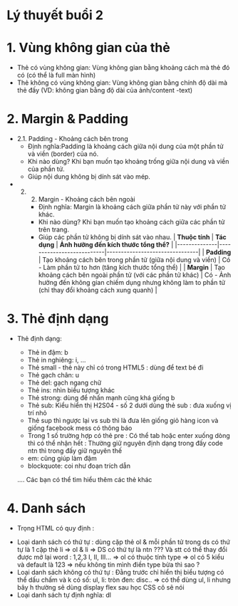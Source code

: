 # Lý thuyết buổi 2

# 1. Vùng không gian của thẻ

- Thẻ có vùng không gian: Vùng không gian bằng khoảng cách mà thẻ đó có (có thể là full màn hình)
- Thẻ không có vùng không gian: Vùng không gian bằng chính độ dài mà thẻ đấy (VD: không gian bằng độ dài của ảnh/content -text)

# 2. Margin & Padding

- 2.1. Padding - Khoảng cách bên trong
  - Định nghĩa:Padding là khoảng cách giữa nội dung của một phần tử và viền (border) của nó.
  - Khi nào dùng? Khi bạn muốn tạo khoảng trống giữa nội dung và viền của phần tử.
  - Giúp nội dung không bị dính sát vào mép.
- 2. 2. Margin - Khoảng cách bên ngoài
     - Định nghĩa: Margin là khoảng cách giữa phần tử này với phần tử khác.
     - Khi nào dùng? Khi bạn muốn tạo khoảng cách giữa các phần tử trên trang.
     - Giúp các phần tử không bị dính sát vào nhau.
       | **Thuộc tính** | **Tác dụng** | **Ảnh hưởng đến kích thước tổng thể?** |
       |--------------|---------------------------|--------------------------------|
       | **Padding** | Tạo khoảng cách bên trong phần tử (giữa nội dung và viền) | Có - Làm phần tử to hơn (tăng kích thước tổng thể) |
       | **Margin** | Tạo khoảng cách bên ngoài phần tử (với các phần tử khác) | Có - Ảnh hưởng đến không gian chiếm dụng nhưng không làm to phần tử (chỉ thay đổi khoảng cách xung quanh) |

# 3. Thẻ định dạng

- Thẻ định dạng:

  - Thẻ in đậm: b
  - Thẻ in nghiêng: i, ...
  - Thẻ small - thẻ này chỉ có trong HTML5 : dùng để text bé đi
  - Thẻ gạch chân: u
  - Thẻ del: gạch ngang chữ
  - Thẻ ins: nhìn biểu tượng khác
  - Thẻ strong: dùng để nhấn mạnh cũng khá giống b
  - Thẻ sub: Kiểu hiển thị H2S04 - số 2 dưới dùng thẻ sub : đưa xuống vị trí nhỏ
  - Thẻ sup thì ngược lại vs sub thì là đưa lên giống giỏ hàng icon và giống facebook mess có thông báo
  - Trong 1 số trường hợp có thẻ pre : Có thể tab hoặc enter xuống dòng thì có thể nhận hết : Thường giữ nguyên định dạng trong đấy code ntn thì trong đấy giữ nguyên thế
  - em: cũng giúp làm đậm
  - blockquote: coi như đoạn trích dẫn

  .... Các bạn có thể tìm hiểu thêm các thẻ khác

# 4. Danh sách

- Trọng HTML có quy định :

* Loại danh sách có thứ tự : dùng cặp thẻ ol & mỗi phần tử trong ds có thứ tự là 1 cặp thẻ li => ol & li => DS có thứ tự là ntn ??? Và stt có thể thay đổi được mở lại word : 1,2,3 I, II, III... => ol có thuộc tính type => ol có 5 kiểu và default là 123 => nếu không tin mình điền type bừa thì sao ?
* Loại danh sách không có thứ tự : Đằng trước chỉ hiển thị biểu tượng có thể dấu chấm và k có số: ul, li: tròn đen: disc.. => có thể dùng ul, li nhưng bây h thường sẽ dùng display flex sau học CSS cô sẽ nói
* Loại danh sách tự định nghĩa: dl
